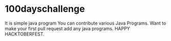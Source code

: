 # 100dayschallenge
It is simple java program
You can contribute various Java Programs.
Want to make your first pull request add any java programs.
HAPPY HACKTOBERFEST.
